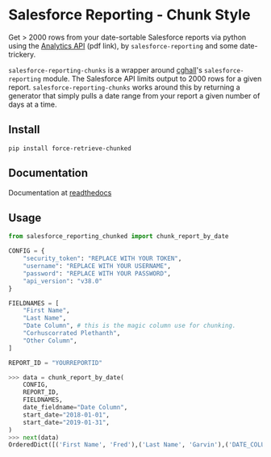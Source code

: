 # Salesforce Reporting - Chunk Style

Get > 2000 rows from your date-sortable Salesforce reports via python using the [Analytics API](https://resources.docs.salesforce.com/sfdc/pdf/salesforce_analytics_rest_api.pdf) (pdf link), by `salesforce-reporting` and some date-trickery.

`salesforce-reporting-chunks` is a wrapper around [cghall](https://pypi.org/user/cghall/)'s `salesforce-reporting` module. The Salesforce API limits output to 2000 rows for a given report. `salesforce-reporting-chunks` works around this by returning a generator that simply pulls a date range from your report a given number of days at a time.

## Install
```pip install force-retrieve-chunked```

## Documentation
Documentation at [readthedocs](https://salesforce-reporting-chunks.readthedocs.io/)

## Usage

```python
from salesforce_reporting_chunked import chunk_report_by_date

CONFIG = {
    "security_token": "REPLACE WITH YOUR TOKEN",
    "username": "REPLACE WITH YOUR USERNAME",
    "password": "REPLACE WITH YOUR PASSWORD",
    "api_version": "v38.0"
}

FIELDNAMES = [
    "First Name",
    "Last Name",
    "Date Column", # this is the magic column use for chunking.
    "Corhuscorrated Plethanth",
    "Other Column",
]

REPORT_ID = "YOURREPORTID"

>>> data = chunk_report_by_date(
    CONFIG,
    REPORT_ID,
    FIELDNAMES,
    date_fieldname="Date Column",
    start_date="2018-01-01",
    start_date="2019-01-31",
)
>>> next(data)
OrderedDict([('First Name', 'Fred'),('Last Name', 'Garvin'),('DATE_COLUMN_NAME', '2018-01-01'),('Corhuscorrated Plethanth', True),('Other Column': 'Yep. Another')])
```
